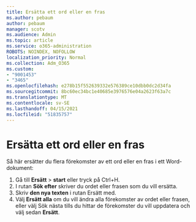 ```yaml
---
title: Ersätta ett ord eller en fras
ms.author: pebaum
author: pebaum
manager: scotv
ms.audience: Admin
ms.topic: article
ms.service: o365-administration
ROBOTS: NOINDEX, NOFOLLOW
localization_priority: Normal
ms.collection: Adm_O365
ms.custom:
- "9001453"
- "3465"
ms.openlocfilehash: e278b15f552639332e576389ce10dbb0dc2d34fa
ms.sourcegitcommit: 8bc60ec34bc1e40685e3976576e04a2623f63a7c
ms.translationtype: MT
ms.contentlocale: sv-SE
ms.lasthandoff: 04/15/2021
ms.locfileid: "51835757"
---
```

# <a name="replace-a-word-or-phrase"></a>Ersätta ett ord eller en fras

Så här ersätter du flera förekomster av ett ord eller en fras i ett Word-dokument:

1. Gå till **Ersätt**  >  **start** eller tryck på Ctrl+H.
2. I rutan **Sök efter** skriver du ordet eller frasen som du vill ersätta. 
3. Skriv **den nya texten** i rutan Ersätt med.
3. Välj **Ersätt alla** om du vill ändra alla  förekomster av ordet eller frasen, eller välj Sök nästa tills du hittar de förekomster du vill uppdatera och välj sedan **Ersätt**.